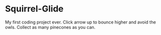 # Squirrel-Glide
My first coding project ever.
Click arrow up to bounce higher and avoid the owls.
Collect as many pinecones as you can.
